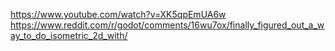 https://www.youtube.com/watch?v=XK5qpEmUA6w
https://www.reddit.com/r/godot/comments/16wu7ox/finally_figured_out_a_way_to_do_isometric_2d_with/
